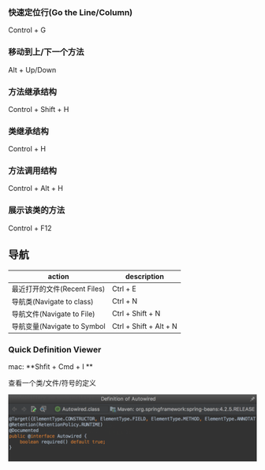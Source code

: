 ### 快速定位行\(Go the Line/Column\)

Control + G

### 移动到上/下一个方法

Alt + Up/Down

### 方法继承结构

Control + Shift + H

### 类继承结构

Control + H

### 方法调用结构

Control + Alt + H

### 展示该类的方法

Control + F12

## 导航

| action | description |
| --- | --- |
| 最近打开的文件\(Recent Files\) | Ctrl + E |
| 导航类\(Navigate to class\) | Ctrl + N |
| 导航文件\(Navigate to File\) | Ctrl + Shift + N |
| 导航变量\(Navigate to Symbol | Ctrl + Shift + Alt + N |



### Quick Definition Viewer

mac: **Shfit + Cmd + I **

查看一个类/文件/符号的定义

![](/assets/import.png)




